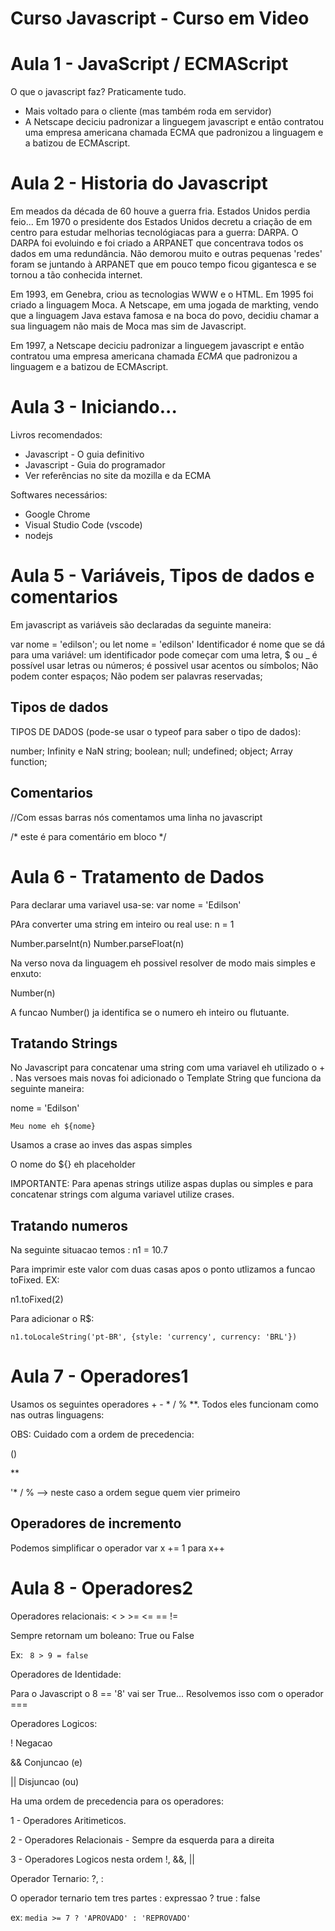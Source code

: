 # Curso Javascript - Curso em Video

# Aula 1 - JavaScript / ECMAScript

O que o javascript faz? Praticamente tudo.
 * Mais voltado para o cliente (mas também roda em servidor)
 * A Netscape deciciu padronizar a linguegem javascript e então contratou uma empresa americana chamada ECMA que padronizou a linguagem e a batizou de ECMAscript.
#
# Aula 2 - Historia do Javascript
Em meados da década de 60 houve a guerra fria. Estados Unidos perdia feio... Em 1970 o presidente dos Estados Unidos decretu a criação de em centro para estudar melhorias tecnológiacas para a guerra: DARPA. O DARPA foi evoluindo e foi criado a ARPANET que concentrava todos os dados em uma redundância. Não demorou muito e outras pequenas 'redes' foram se juntando à ARPANET que em pouco tempo ficou gigantesca e se tornou a tão conhecida internet. 

Em 1993, em Genebra, criou as tecnologias WWW e o HTML.
Em 1995 foi criado a linguagem Moca. A Netscape, em uma jogada de markting, vendo que a linguagem Java estava famosa e na boca do povo, decidiu chamar a sua linguagem não mais de Moca mas sim de Javascript.

Em 1997, a Netscape deciciu padronizar a linguegem javascript e então contratou uma empresa americana chamada *ECMA* que padronizou a linguagem e a batizou de ECMAscript.

#
# Aula 3 - Iniciando...

Livros recomendados:
* Javascript - O guia definitivo
* Javascript - Guia do programador
* Ver referências no site da mozilla e da ECMA

Softwares necessários:
* Google Chrome
* Visual Studio Code (vscode)
* nodejs

#
# Aula 5 -  Variáveis, Tipos de dados e comentarios

Em javascript as variáveis são declaradas da seguinte maneira:

var nome = 'edilson'; ou
let nome = 'edilson'
Identificador é nome que se dá para uma variável: um identificador pode começar com uma letra, $ ou _
é possível usar letras ou números;
é possivel usar acentos ou símbolos;
Não podem conter espaços;
Não podem ser palavras reservadas;

## Tipos de dados

TIPOS DE DADOS (pode-se usar o typeof para saber o tipo de dados):

number; Infinity e NaN
string;
boolean;
null;
undefined;
object; Array
function;

## Comentarios

//Com essas barras nós comentamos uma linha no javascript

/*
este é para comentário em bloco
*/

#
# Aula 6 - Tratamento de Dados

Para declarar uma variavel usa-se:
var nome = 'Edilson'

PAra converter uma string em inteiro ou real use:
n = 1

Number.parseInt(n)
Number.parseFloat(n)

Na verso nova da linguagem eh possivel resolver de modo mais simples e enxuto: 

Number(n)

A funcao Number() ja identifica se o numero eh inteiro ou flutuante.

## Tratando Strings

No Javascript para concatenar uma string com uma variavel eh utilizado o + . Nas versoes mais novas foi adicionado o Template String que funciona da seguinte maneira:

nome = 'Edilson'

`Meu nome eh ${nome}`

Usamos a crase ao inves das aspas simples

O nome do ${} eh placeholder

IMPORTANTE: Para apenas strings utilize aspas duplas ou simples e para concatenar strings com alguma variavel utilize crases.

## Tratando numeros

Na seguinte situacao temos : n1 = 10.7

Para imprimir este valor com duas casas apos o ponto utlizamos a funcao toFixed. EX:

n1.toFixed(2)

Para adicionar o R$: 

```n1.toLocaleString('pt-BR', {style: 'currency', currency: 'BRL'})```

#
# Aula 7 - Operadores1

Usamos os seguintes operadores + - * / % **. Todos eles funcionam como nas outras linguagens:

OBS: Cuidado com a ordem de precedencia:

()

**

'* / % --> neste caso a ordem segue quem vier primeiro

## Operadores de incremento

Podemos simplificar o operador var x += 1 para x++
#
# Aula 8 - Operadores2

Operadores relacionais: < > >= <= == !=

Sempre retornam um boleano: True ou False

Ex: ``` 8 > 9 = false```

Operadores de Identidade:

Para o Javascript o 8 == '8' vai ser True... Resolvemos isso com o operador ===

Operadores Logicos: 

! Negacao

&& Conjuncao (e)

|| Disjuncao (ou)

Ha uma ordem de precedencia para os operadores: 

1 - Operadores Aritimeticos.

2 - Operadores Relacionais - Sempre da esquerda para a direita

3 - Operadores Logicos nesta ordem !, &&, ||

Operador Ternario: ?, :

O operador ternario tem tres partes : expressao ? true : false

ex: ```media >= 7 ? 'APROVADO' : 'REPROVADO'```


